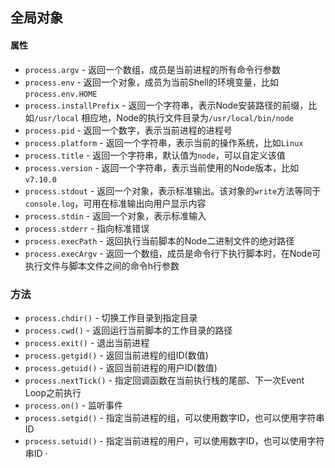 ## 全局对象

#### 属性
- `process.argv` - 返回一个数组，成员是当前进程的所有命令行参数
- `process.env` - 返回一个对象，成员为当前Shell的环境变量，比如`process.env.HOME`
- `process.installPrefix` - 返回一个字符串，表示Node安装路径的前缀，比如`/usr/local` 相应地，Node的执行文件目录为`/usr/local/bin/node`
- `process.pid` - 返回一个数字，表示当前进程的进程号
- `process.platform` - 返回一个字符串，表示当前的操作系统，比如`Linux`
- `process.title` - 返回一个字符串，默认值为`node`，可以自定义该值
- `process.version` - 返回一个字符串，表示当前使用的Node版本，比如`v7.10.0`
- `process.stdout` - 返回一个对象，表示标准输出。该对象的`write`方法等同于`console.log`，可用在标准输出向用户显示内容
- `process.stdin` - 返回一个对象，表示标准输入
- `process.stderr` - 指向标准错误
- `process.execPath` - 返回执行当前脚本的Node二进制文件的绝对路径
- `process.execArgv` - 返回一个数组，成员是命令行下执行脚本时，在Node可执行文件与脚本文件之间的命令h行参数


### 方法
- `process.chdir()` - 切换工作目录到指定目录
- `process.cwd()` - 返回运行当前脚本的工作目录的路径
- `process.exit()` - 退出当前进程
- `process.getgid()` - 返回当前进程的组ID(数值)
- `process.getuid()` - 返回当前进程的用户ID(数值)
- `process.nextTick()` - 指定回调函数在当前执行栈的尾部、下一次Event Loop之前执行
- `process.on()` - 监听事件
- `process.setgid()` - 指定当前进程的组，可以使用数字ID，也可以使用字符串ID
- `process.setuid()` - 指定当前进程的用户，可以使用数字ID，也可以使用字符串ID
·
